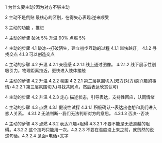 1 为什么要主动?因为对方不够主动

2 主动不是倒贴
最核心的区别，在得失心表现:逆来顺受

3 主动的功能 ，推进

4 主动的步骤
破冰 5%
升温 90%
点燃 5%

4 主动的步骤
4.1 破冰--打破陌生，建立初步互动的过程
4.1.1 越快越好。
4.1.2 寻找交点
4.1.3 可以创造交点

4 主动的步骤
4.2 升温
4.2.1 亲密感
4.2.1.1 线上通过图像。
4.2.1.2 线下展示性别吸引力，物理距离拉近，更快进入肢体接触

4 主动的步骤
4.2 升温
4.2.2 氛围
4.2.2.1 第二层氛围切入(双方(对方)感兴趣的事情)
4.2.2.1 第三层氛围切入(寻找共同点，然后表达欣赏认可)

4 主动的步骤
4.2 升温
4.2.3 走心
描述状态，引导表达，支持性回应，认同情绪

4 主动的步骤
4.3 点燃
4.3.1 假设性试探
4.3.1.1 积极确认--表达出也想和我们进入恋人关系。
4.3.1.2 无法判断--我们无法判断对方的意思。
4.3.1.3 否决--否决

4 主动的步骤
4.3 点燃
4.3.2 表达兴趣+阻碍
4.3.2.1 不要不能是无法逾越的阻碍。4.3.2.2 这个技巧只能用一次，4.3.2.3 不要在温度没上来之前，就贸然的说这句话。4.3.2.4 见面>电话>文字

